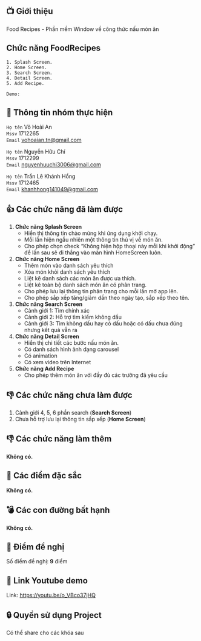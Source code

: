 ## 📺 Giới thiệu
Food Recipes - Phần mềm Window về công thức nấu món ăn
## Chức năng **FoodRecipes**  
    1. Splash Screen.
    2. Home Screen.
    3. Search Screen.
    4. Detail Screen.
    5. Add Recipe.

`Demo: `
## 🤵 Thông tin nhóm thực hiện

`Họ tên` Võ Hoài An  
`Mssv` 1712265  
`Email` vohoaian.tn@gmail.com

`Họ tên` Nguyễn Hữu Chí  
`Mssv` 1712299  
`Email` nguyenhuuchi3006@gmail.com

`Họ tên` Trần Lê Khánh Hồng  
`Mssv` 1712465	  
`Email` khanhhong141049@gmail.com
## 👍 Các chức năng đã làm được
1. **Chức năng Splash Screen**
    - Hiển thị thông tin chào mừng khi ứng dụng khởi chạy.
    - Mỗi lần hiện ngẫu nhiên một thông tin thú vị về món ăn.
    - Cho phép chọn check “Không hiện hộp thoại này mỗi khi khởi động” để lần sau sẽ đi thẳng vào màn hình HomeScreen luôn.
2. **Chức năng Home Screen**
    - Thêm món vào danh sách yêu thích
    - Xóa món khỏi danh sách yêu thích
    - Liệt kê danh sách các món ăn được ưa thích.
    - Liệt kê toàn bộ danh sách món ăn có phân trang.
    - Cho phép lưu lại thông tin phân trang cho mỗi lần mở app lên.
    - Cho phép sắp xếp tăng/giảm dần theo ngày tạo, sắp xếp theo tên.
3. **Chức năng Search Screen**
    - Cảnh giới 1: Tìm chính xác
    - Cảnh giới 2: Hỗ trợ tìm kiếm không dấu
    - Cảnh giới 3: Tìm không dấu hay có dấu hoặc có dấu chưa đúng nhưng kết quả vẫn ra
4. **Chức năng Detail Screen**
    - Hiển thị chi tiết các bước nấu món ăn.
    - Có danh sách hình ảnh dạng carousel
    - Có animation
    - Có xem video trên Internet
5. **Chức năng Add Recipe**
    - Cho phép thêm món ăn với đầy đủ các trường đã yêu cầu
## 👎 Các chức năng chưa làm được
1. Cảnh giới 4, 5, 6 phần search (**Search Screen**)
2. Chưa hỗ trợ lưu lại thông tin sắp xếp (**Home Screen**)
## 👎 Các chức năng làm thêm
**Không có.**
## 🎉 Các điểm đặc sắc
**Không có.**
## 💣 Các con đường bất hạnh
**Không có.**
## 💌 Điểm đề nghị
Số điểm đề nghị: **9** điểm
## 📌 Link Youtube demo
Link: https://youtu.be/o_VBco37jHQ
## 🔒 Quyền sử dụng Project
Có thể share cho các khóa sau
